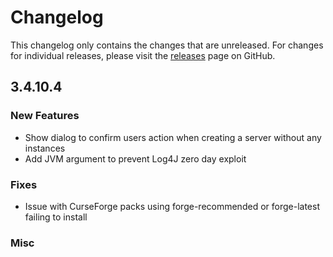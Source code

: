 # Changelog

This changelog only contains the changes that are unreleased. For changes for individual releases, please visit the
[releases](https://github.com/ATLauncher/ATLauncher/releases) page on GitHub.

## 3.4.10.4

### New Features
- Show dialog to confirm users action when creating a server without any instances
- Add JVM argument to prevent Log4J zero day exploit

### Fixes
- Issue with CurseForge packs using forge-recommended or forge-latest failing to install

### Misc

